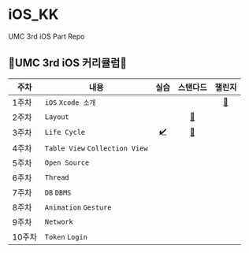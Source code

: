 # iOS_KK
UMC 3rd iOS Part Repo 
</br>

## 🍏UMC 3rd iOS 커리큘럼🍏
| **주차** | **내용**                         |                                 **실습**                                  |                                **스탠다드**                                 |                             **챌린지**                              | 
|--------|--------------------------------|:-----------------------------------------------------------------------:|:-----------------------------------------------------------------------:|:----------------------------------------------------------------:|
| 1주차    | `iOS` `Xcode 소개`               |                                                                         |                                                                         | [🍎](https://github.com/UMC-3rd-Seminar/iOS_KK/tree/main/Week01) |
| 2주차    | `Layout`                       |                                                                         |    [🍏](https://github.com/UMC-3rd-Seminar/iOS_KK/tree/main/Week01)     |
| 3주차    | `Life Cycle`                   | [✔️](https://github.com/UMC-3rd-Seminar/iOS_KK/tree/main/Week03/Week03) | [🍏](https://github.com/UMC-3rd-Seminar/iOS_KK/tree/main/Week03/Week03) |
| 4주차    | `Table View` `Collection View` |
| 5주차    | `Open Source`                  |
| 6주차    | `Thread`                       |
| 7주차    | `DB` `DBMS`                    |
| 8주차    | `Animation` `Gesture`          |
| 9주차    | `Network`                      |
| 10주차   | `Token` `Login`                 |
    